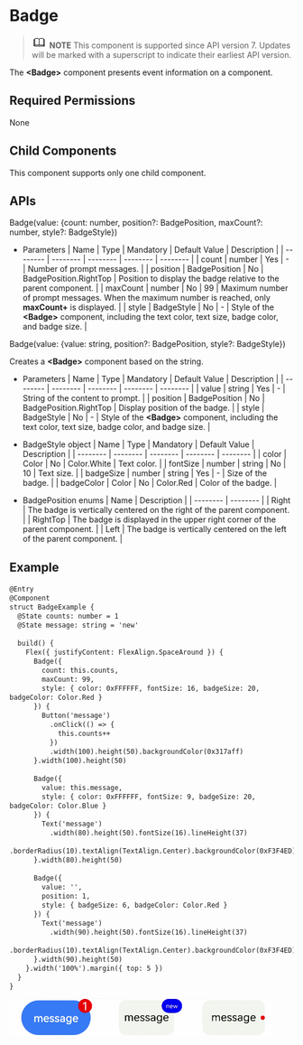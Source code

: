 # Badge


> ![icon-note.gif](public_sys-resources/icon-note.gif) **NOTE**
> This component is supported since API version 7. Updates will be marked with a superscript to indicate their earliest API version.


The **&lt;Badge&gt;** component presents event information on a component.


## Required Permissions

None


## Child Components

This component supports only one child component.


## APIs

Badge(value: {count: number, position?: BadgePosition, maxCount?: number, style?: BadgeStyle})

- Parameters
    | Name | Type | Mandatory | Default Value | Description |
  | -------- | -------- | -------- | -------- | -------- |
  | count | number | Yes | - | Number of prompt messages. |
  | position | BadgePosition | No | BadgePosition.RightTop | Position to display the badge relative to the parent component. |
  | maxCount | number | No | 99 | Maximum number of prompt messages. When the maximum number is reached, only **maxCount+** is displayed. |
  | style | BadgeStyle | No | - | Style of the **&lt;Badge&gt;** component, including the text color, text size, badge color, and badge size. |

Badge(value: {value: string, position?: BadgePosition, style?: BadgeStyle})

Creates a **&lt;Badge&gt;** component based on the string.

- Parameters
    | Name | Type | Mandatory | Default Value | Description |
  | -------- | -------- | -------- | -------- | -------- |
  | value | string | Yes | - | String of the content to prompt. |
  | position | BadgePosition | No | BadgePosition.RightTop | Display position of the badge. |
  | style | BadgeStyle | No | - | Style of the **&lt;Badge&gt;** component, including the text color, text size, badge color, and badge size. |

- BadgeStyle object
    | Name | Type | Mandatory | Default Value | Description | 
  | -------- | -------- | -------- | -------- | -------- |
  | color | Color | No | Color.White | Text color. | 
  | fontSize | number \| string | No | 10 | Text size. | 
  | badgeSize | number \| string | Yes | - | Size of the badge. | 
  | badgeColor | Color | No | Color.Red | Color of the badge. | 

- BadgePosition enums
    | Name | Description | 
  | -------- | -------- |
  | Right | The badge is vertically centered on the right of the parent component. | 
  | RightTop | The badge is displayed in the upper right corner of the parent component. | 
  | Left | The badge is vertically centered on the left of the parent component. | 


## Example


```
@Entry
@Component
struct BadgeExample {
  @State counts: number = 1
  @State message: string = 'new'

  build() {
    Flex({ justifyContent: FlexAlign.SpaceAround }) {
      Badge({
        count: this.counts,
        maxCount: 99,
        style: { color: 0xFFFFFF, fontSize: 16, badgeSize: 20, badgeColor: Color.Red }
      }) {
        Button('message')
          .onClick(() => {
            this.counts++
          })
          .width(100).height(50).backgroundColor(0x317aff)
      }.width(100).height(50)

      Badge({
        value: this.message,
        style: { color: 0xFFFFFF, fontSize: 9, badgeSize: 20, badgeColor: Color.Blue }
      }) {
        Text('message')
          .width(80).height(50).fontSize(16).lineHeight(37)
          .borderRadius(10).textAlign(TextAlign.Center).backgroundColor(0xF3F4ED)
      }.width(80).height(50)

      Badge({
        value: '',
        position: 1,
        style: { badgeSize: 6, badgeColor: Color.Red }
      }) {
        Text('message')
          .width(90).height(50).fontSize(16).lineHeight(37)
          .borderRadius(10).textAlign(TextAlign.Center).backgroundColor(0xF3F4ED)
      }.width(90).height(50)
    }.width('100%').margin({ top: 5 })
  }
}
```

![en-us_image_0000001212218470](figures/en-us_image_0000001212218470.gif)
